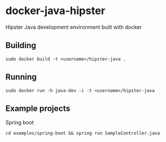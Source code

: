 docker-java-hipster
===================

Hipster Java development environment built with docker

Building
--------

```
sudo docker build -t <username>/hipster-java .
```

Running
-------

```
sudo docker run -h java-dev -i -t <username>/hipster-java
```

Example projects
----------------

Spring boot

```
cd examples/spring-boot && spring run SampleController.java
```
